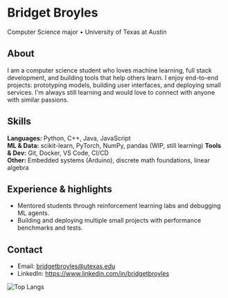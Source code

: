 # Bridget Broyles
Computer Science major • University of Texas at Austin 

## About
I am a computer science student who loves machine learning, full stack development, and building tools that help others learn. I enjoy end-to-end projects: prototyping models, building user interfaces, and deploying small services. I'm always still learning and would love to connect with anyone with similar passions.

## Skills
**Languages:** Python, C++, Java, JavaScript  
**ML & Data:** scikit-learn, PyTorch, NumPy, pandas (WIP, still learning)
**Tools & Dev:** Git, Docker, VS Code, CI/CD  
**Other:** Embedded systems (Arduino), discrete math foundations, linear algebra

## Experience & highlights
- Mentored students through reinforcement learning labs and debugging ML agents.  
- Building and deploying multiple small projects with performance benchmarks and tests.

## Contact
- Email: bridgetbroyles@utexas.edu  
- LinkedIn: https://www.linkedin.com/in/bridgetbroyles  

![Top Langs](https://github-readme-stats.vercel.app/api/top-langs/?username=bridgetbroyles&layout=compact)

